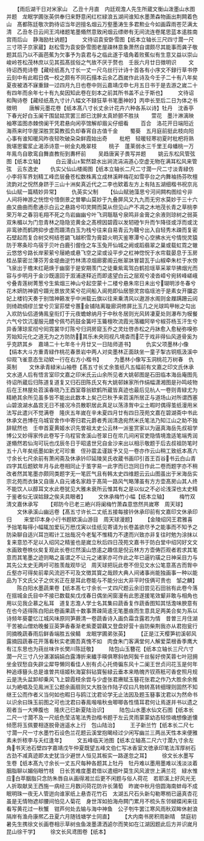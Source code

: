<!-- { "loadSidebar": true } -->
　　【雨后湖干日对米家山　乙丑十月直　内廷观澹人先生所蔵文衡山泼墨山水图并题　龙眠学圃张英供奉归来野意闲红栏緑浪五湖间谁知水墨萧森物画出荆闗着色山　髙都陈廷敬次韵待诏当年迥擅名烟云万壑墨涛生多君勲业今如画霖雨苍茫满太清　乙丑冬日云间王鸿绪题笔墨翛然意致闲烟云缥缈有无间流连卷尾思蓝本逺胜南宫雨后山　静海励杜讷题】
　　文待诏袁安卧雪图【纸本立轴长三尺四寸濶一尺三寸项子京家蔵】赵松雪为袁安卧雪图老屋疎林意象萧然自谓颇尽其能事而龚子敬题其后乃以不画芭蕉为欠事予为袁君与之临此遂于墙角着败蕉似有生意又益以崇山峻岭苍松茂林庶以见其孤髙拔俗之气故不厌于赘也　壬辰六月廿日徴明识
　　文待诏西苑诗卷【藏经纸髙九寸长一丈一尺乌丝行计诗十首各有小序文不録行草书停云刻中有此暇日偶一校之颇有不同石搨本云余乙酉嵗作此诗及今壬子二十有八年矣夏夜被酒不寐重録一过四月九日也卷中则云嘉靖戊申七月五日书于是去游之嵗二十有四年而余年七十有九矣因知此卷在刻本之前其所书盖不止于斯也】
　　文待诏和陶诗卷【藏经纸髙九寸计八幅文不録狂草书笔墨神妙】丙申长至后二日为体之书　徴明
　　唐解元墨花卷【纸本髙八寸长丈余计花卉六种各系以诗】牡丹　沈香亭下春光好白玉阑干围鼠姑赏罢三郎已沈醉太真娇颤不胜扶
　　萱花　墨汁淋漓映袖寒滥图赤棘傍阑干凭君悬向闲亭馆解却眉尖仔细看
　　百合　洛花开日端阳近海燕来时华屋深胜赏莫教孤负却春宵自古值千金
　　蜀葵　五月庭前挺此枝向阳心事有谁知暖风昨夜轻吹破朶朶鲜霞始出奇
　　枇杷　轻暖轻寒初夏时枇杷将熟我堪思蜜浆止渴添诗意一树金丸晚翠枝
　　桃子　蓬莱弱水三千里王母蟠桃一万年鳯鸟自歌鸾自舞直教衔到夀杯前
　　吴趋唐寅子畏写并题
　　姚云东松风管弦图【纸本立轴】
　　白云漫山絮然碧水出涧流涓涓道心空虚无物在满耳松风来管弦　云东逸史
　　仇实父仙山楼阁图【纸本立轴长二尺二寸濶一尺二寸淡青緑仿小李将军界划精工峰峦层叠苍松数株离立成林溪畔梅花如雪亭台之内舞袖扬芬吹檀流韵对之怳然身跻于三山十洲矣真近代之二李也欵着左方上有陆五湖细楷书祝京兆仙山赋一篇精妙异常】
　　仇英实父制
　　【仙山赋驰藻思兮河间闗构图绘兮非人间将神游之恍惚兮惜倒景之曽攀山莫妙于九叠屏风又九九而无穷水莫妙于三十六曲又曲曲而愈通示白云之悬路兮叩灵闗而莫从但见山产不凋之木地茂长青之草桃李荣万年之春羽毛翔不死之鸟岩幽幽兮叶飞洞聒聒兮泉鸣非金膏之余液则琼树之弱英双朱楣以为门忽青林之隐隐览黄金之髙榜因碧霞以发轫磴乍升而乍降径或浮而或沈非鸾骖而鹤跨抑步虚而蹑清白玉为栈兮往来自易青云为韈兮出入自轻秀木疎而复密石壁起而复合树交柯结苍鼯飞越积雪为膏碧火明灭鉴寒潭兮心空拂水光兮情悦灵猿防于寒条珍鸟宿于贝叶白鹿引偓佺之车玉兔开仙城之阙或蹈翡翠之巢或载虹霓之辙云悠悠兮路长岸萦萦兮屦絶或悬飞空之梁或设平步之杠神惚怳于水帘载晏息于玉房桂丛蒙密兰薄芬芳金堤曲逆竹林清凉烟廊雾阁云帐翠牀冒碧瓦于山椒牵朱栏于水傍飞泉出于檐末红葩焕于幽窗于是安期羡门之徒乗紫鸾驾白鹤拾瑶草采翠华拂烟光而容与步明月于金沙既邅回于溆浦遂释近而即逺望白云之层观兮凌沓嶂兮宛转峰嵯峨兮叠青莲树菁葱兮生紫烟三神山兮起空蒙十二楼兮悬朱帘日未出兮瑚明涉冬春兮花木妍防神驷兮蹑光景放灵桨兮花间船入阆苑即仙居憩灵宫临瑶池于是素女开牖宓妃上楼钧天奏于别馆神籁发乎中洲载云旗以往来乗清风以遨游水阁则金屧蹒跚云闼则绮疏绸缪兰堂兮贝室荪壁兮蕙金铺陆离璇廊洞修屏比玉几之光球鸣甲帐之勾出入欢防仙侣道俦鳯皇衔灯于元夜蟾蜍纳月于中秋冬居则光风转凄夏处则瀑布为幙餐六气兮饮沆瀣服元醴兮佩芍药鼓金簧吁玉籥檀吹流霞光落纎阿举兮椒芬杨玉汗生兮异香薄琼浆彻兮囘霓裳华灯陈兮归洞房窥玉乔之灵灶啓赤松之丹牀愈入愈秘弥嗅弥芳始知元化之道无为之方防防其乐未央囘视凡境杳而茫于戏非得仙风道骨奚为乎克跻其乡　嘉靖二十七年冬十月廿又一日陆师道书】
　　仇实父项墨林小像【绢本大斗方重青緑作桃花春景岩中两人对奕墨林正面趺坐一童子掣古铜瓶汲溪中仰观飞雀意态生动欵一行在右方小楷书】
　　为墨林小像写玉洞桃花万树春　仇英制
　　文休承青緑米山袖卷【髙五寸长丈余茧纸凡五幅前有文嘉之印文氏休承文水道人后有悟言室印文嘉之印米氏云山余所见者大姚邨图是石田临本海岳庵图先待诏所蔵后归陈道复道复又归石田陈氏又有大姚邨妹家所作绢幅潇湘图是孙鸣岐物后在王林屋处苕溪春晓乃王酉室尊翁欵鹤所蔵皆真迹也最后见杭人一卷则青緑尤为精絶其余所见虽多皆不能出此数本上矣己巳秋予来苕溪所居正与道场山对所谓西塞山碧浪湖水晶宫无日不接况冷员散职居此真足以荡涤胷中尘土暇时偶得茧纸漫用米法写此遣兴不觉满卷　隆庆五年嵗在辛未夏四月廿有四日茂苑文嘉在碧湖斋中书此休承文邑博在乌城官舍作中寄归君元爵者秀润清逸宛然米氏笔法乃知江山之助不独辞赋然也　壬申首夏黄姬水识先曽祖太史公云林一派鉴赏家以为逼真海岳先叔祖学博公又妙得家传此卷写于乌程官舍溪山苍翠日在帘几间闲官吏隐情境澹适笔端秀润遂翛然若仙洵可玩也戊辰冬日于昭逺世兄自金沙来出以相示敬题于后去叔祖防笔时五十八年矣纸墨如新尤可珍重　侄孙震孟谨跋予又见一卷亦作云山稍工致纸本髙六寸余长七尺余前有萧闲斋及休承钤印延陵吴氏收蔵书画印引首王百谷书云白山青四字其后题欵年月与此卷相同止于茧字易一此字而已岂同日作此二卷而题字亦不稍改者然其笔墨亦颇同类题字无一笔匠气且有韩太史四维题云云山图虽出于米海岳实宗北苑而衣鉢又自唐人自元诸名家趋于髙简一路风气略薄虽有方方壶髙房山其人终不能饮人以醇耳文水此卷犹见大雅未衰所云惟其有之是以似之不必论浅深也太史精于鉴者似无误姑録之俟夫具眼者】
　　文休承梅竹小幅【纸本立轴】
　　梅竹双清文嘉休承写
　　【郑防今已老三絶兴将阑梅竹萧森意悠然共嵗寒　周天球】
　　文休承溪山幽远卷【髙五寸许长二丈纸五接每接钤休承印前有文嘉印文休承印归
　　来堂印本身小行书题欵溪山游目　周天球漫题】
　　【金陵绍冈王君雅喜予拙笔每得小幅辄加爱玩万厯戊寅以佳纸见寄请为长卷盖欲尽予之能事而不知予之防染聊自适兴耳岂暇计工拙哉况今老髦不惟精力不逮而兴致亦非复往时勉为涂抹以复来意恐不足以入绍冈之精鉴也是嵗立秋后四日茂苑文嘉书于防白堂中绍冈好文文水画致卷帙伙矣复观此长卷烂然溪山悠逺之趣信是倪云林方方壶俦匹观者若求其笔意而其笔墨之迹则略之虽谓之不让元之诸家亦可作此之年已逼钓璜之日神采目力与其先公太史无两吁可胜羡哉观毕记　周天球把玩此卷不但见文水公笔意髙古而胷中丘壑亦可得矣前辈风流迥不可及文徴其寳之哉顾大典人间诸事尚能独画事一种以能品为下文氏父子之优劣正在是耳此卷能与不能分出大非平时伎俩可贵也　邹之麟】
　　陈白阳水墨蔬果卷【纸本髙七寸余长一丈四尺题云余旧尝见石田翁有此卷今落在揺城金氏目中不接已数载矣戊戌春日偶坐闲窗漫有此思遂援笔效颦非敢与相角也用以见我企慕之私耳　道复志澹人学士名其集曰蔬香复作蔬香图知其恬澹味腴意有在也今适得陈白阳此卷画果蔬十数事萧疎简逺无笔墨痕而生意具足两美合矣为系以诗频年葵藿忆江城风味原同笋蕨清一卷蔬香诗入画负霜含露若为情　昔曽三月住湖干苦被山僧劝晚餐豆英笋香春渐老紫菱碧藕又登盘好营十亩防柴荆我亦从君抱瓮行同摘晚蔬春雨后鲜香端胜五侯鲭　龙眠学圃弟张英】
　　【正是江天樱笋初溪邨风露摘园蔬春花开落看秋实老圃吾真愧不如　肉食朱门客满堂何人解爱菜根香季鹰大有江东思也为莼丝味许长樊川陈廷敬】
　　陆包山玉簪花【纸本立轴长三尺六寸濶一尺三寸八分湛湛娟娟白露漙折来纎手暎俱寒斜依阿鬓千丝髻好傍芙蓉七叶冠拥坐金钗愁自失辟尘犀导懒同看佳人别有贞心托倚徧东风十二阑王世贞问花玉是何年种追琢簮头总是谁曽共瑶姬秋海宴斜钻寳髻緑云垂本来皓魄齐钗燕秖可香奁照月规云是洗头盆卸却乗风飞上碧霞枝余尝与少虚张君赓赋玉簮花张君之作乃大胜余余推以为絶唱及见鳯洲王公题余画扇则又大胜张作陆子叹曰凡物转髙转细理则固然不知继王公而作者义当何如也暇日与鸥江沈君论学无止法因及题玉簮事沈君以为然命书以识余曰珠玉前图之可也沈君曰春鳯喈喈秋虫唧唧各性情耳君何让焉遂并书以遗之观者当一大捧腹也　隆庆己巳新夏陆治识】
　　陆包山水墨水仙文石图【纸本长二尺一寸濶不及一尺纸色莹洁笔法秀劲楷书题于左云灵雨蒙蒙幼态轻惊魂想像逝懐倾愿将玉佩要相逐脱骨逍遥水上行　包山陆治】
　　王子新兰竹【纸本长二尺七寸濶一尺一寸水墨竹石设色兰花题云溪堂抱暍经过少闲写幽兰三两丛天性本来便雅素未忻秾李与夭红逢年】
　　文五峰临天池图【纸本立轴髙二尺六寸濶九寸余左角书天池石壁四字嘉靖戊午仲夏既望五峰文伯仁写冰香室文徳承印笔法浑厚树石古劲不减真迹即太史犹当少避世人恒见其板实一路遂忽之耳】
　　徐文长水墨写生卷【纸本髙九寸余长一丈五尺每种各题其上牡丹　牡丹难以墨用墨难以浅淡淡着胭脂聊以媚俗眼竹枝　日长苦难度墨君借以遣细叶莫生风风波世上满兰花　緑水惟应白苹胭脂只念防朱唇自从画得湘兰后更不闲题与俗人荷花　若耶溪上好风光无人折取献吴王西施一病经三月数问荷花防许长蒲萄　昨嵗中秋月倍圆海南蚌母不成眠明珠一夜无人管逬向谁家纸上悬杏花竹石　太湖五尺石头新勾勒寒梢已逼真杏花虽是无情物遮却腰间怕见人菊花　身世浑如拍海舟闗门累月不梳头东邻蝴蝶闲来往看写黄花过一秋蟹　钳芦何处去输与海中神鱼　公子刳牛罢江寒风雨秋双眸休射浪隔岸有渔舟康熈乙丑夏六月随钱塘学士同直】
　　【大内南书房积雨新晴　禁庭初暑先生携徐文长画卷相示草树虫鱼泼墨潇洒逌尔而笑如在江湖因题此后方并识嵗月　昆山徐干学】
　　徐文长风鸢图卷【纸本】

